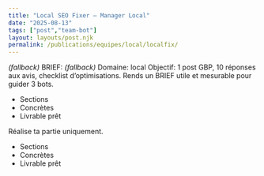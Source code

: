 ```yaml
---
title: "Local SEO Fixer — Manager Local"
date: "2025-08-13"
tags: ["post","team-bot"]
layout: layouts/post.njk
permalink: /publications/equipes/local/localfix/
---
```

*(fallback)* BRIEF:
*(fallback)* Domaine: local
Objectif: 1 post GBP, 10 réponses aux avis, checklist d’optimisations.
Rends un BRIEF utile et mesurable pour guider 3 bots.

- Sections
- Concrètes
- Livrable prêt

Réalise ta partie uniquement.

- Sections
- Concrètes
- Livrable prêt
